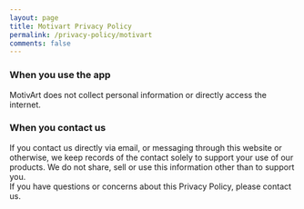 ```yaml
---
layout: page
title: Motivart Privacy Policy
permalink: /privacy-policy/motivart
comments: false
---
```


### When you use the app
MotivArt does not collect personal information or directly access the internet.

### When you contact us
If you contact us directly via email, or messaging through this website or otherwise, we keep records of the contact solely to support your use of our products. We do not share, sell or use this information other than to support you.  
If you have questions or concerns about this Privacy Policy, please contact us.

